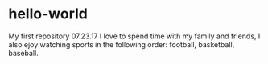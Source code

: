 # hello-world
My first repository 07.23.17
I love to spend time with my family and friends, I also ejoy watching sports in the following order: football, basketball, baseball.
